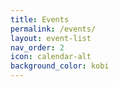 ```yaml
---
title: Events
permalink: /events/
layout: event-list
nav_order: 2
icon: calendar-alt
background_color: kobi
--- 
```


